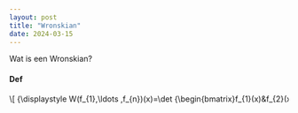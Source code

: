 ```yaml
---
layout: post
title: "Wronskian"
date: 2024-03-15
---
```

<style>
.math-container {
    max-width: 100%; /* Set a maximum width to prevent it from expanding the page */
    overflow-x: auto; /* Enable horizontal scrolling */
    white-space: nowrap; /* Prevent the text from wrapping */
}
</style>
Wat is een Wronskian? 
#### Def
<div class="math-container">\[
{\displaystyle W(f_{1},\ldots ,f_{n})(x)=\det {\begin{bmatrix}f_{1}(x)&f_{2}(x)&\cdots &f_{n}(x)\\f_{1}'(x)&f_{2}'(x)&\cdots &f_{n}'(x)\\\vdots &\vdots &\ddots &\vdots \\f_{1}^{(n-1)}(x)&f_{2}^{(n-1)}(x)&\cdots &f_{n}^{(n-1)}(x)\end{bmatrix}}.}
\]</div>
